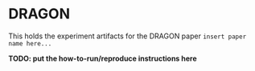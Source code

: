 # DRAGON

This holds the experiment artifacts for the DRAGON paper `insert paper name here...`


**TODO: put the how-to-run/reproduce instructions here**
